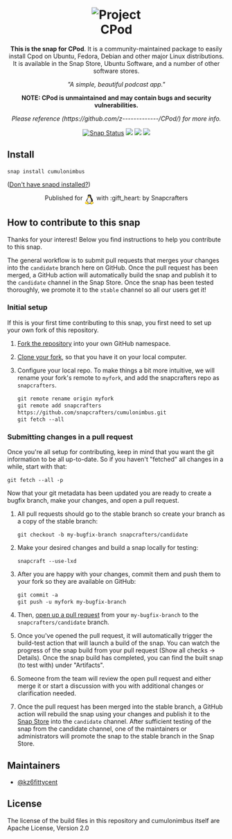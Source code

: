 <h1 align="center">
  <img src="https://github.com/z-------------/CPod/blob/master/build/icons/128x128.png" alt="Project">
  <br />
  CPod
</h1>

<p align="center"><b>This is the snap for CPod</b>. It is a community-maintained package to easily install Cpod on Ubuntu, Fedora, Debian and other major Linux distributions. It is available in the Snap Store, Ubuntu Software, and a number of other software stores.</p>

<p align="center"><i>"A simple, beautiful podcast app."</i></p>

<p align="center"><b>NOTE: CPod is unmaintained and may contain bugs and security vulnerabilities.</b></p>
<p align="center"><i>Please reference (https://github.com/z-------------/CPod/) for more info.</i>

<p align="center">
<a href="https://snapcraft.io/cumulonimbus"><img src="https://snapcraft.io/cumulonimbus/badge.svg" alt="Snap Status"></a>
<a href="https://github.com/snapcrafters/cumulonimbus/actions/workflows/sync-version-with-upstream.yml"><img src="https://github.com/snapcrafters/cumulonimbus/actions/workflows/sync-version-with-upstream.yml/badge.svg"></a>
<a href="https://github.com/snapcrafters/cumulonimbus/actions/workflows/release-to-candidate.yaml"><img src="https://github.com/snapcrafters/cumulonimbus/actions/workflows/release-to-candidate.yml/badge.svg"></a>
<a href="https://github.com/snapcrafters/cumulonimbus/actions/workflows/promote-to-stable.yml"><img src="https://github.com/snapcrafters/cumulonimbus/actions/workflows/promote-to-stable.yml/badge.svg"></a>
</p>

## Install

```shell
snap install cumulonimbus
```

([Don't have snapd installed?](https://snapcraft.io/docs/core/install))

<p align="center">Published for <img src="https://raw.githubusercontent.com/anythingcodes/slack-emoji-for-techies/gh-pages/emoji/tux.png" align="top" width="24" /> with :gift_heart: by Snapcrafters</p>

## How to contribute to this snap

Thanks for your interest! Below you find instructions to help you contribute to this snap.

The general workflow is to submit pull requests that merges your changes into the `candidate` branch here on GitHub. Once the pull request has been merged, a GitHub action will automatically build the snap and publish it to the `candidate` channel in the Snap Store. Once the snap has been tested thoroughly, we promote it to the `stable` channel so all our users get it!

### Initial setup

If this is your first time contributing to this snap, you first need to set up your own fork of this repository.

1. [Fork the repository](https://docs.github.com/en/github/getting-started-with-github/fork-a-repo) into your own GitHub namespace.
2. [Clone your fork](https://git-scm.com/book/en/v2/Git-Basics-Getting-a-Git-Repository), so that you have it on your local computer.
3. Configure your local repo. To make things a bit more intuitive, we will rename your fork's remote to `myfork`, and add the snapcrafters repo as `snapcrafters`.

   ```shell
   git remote rename origin myfork
   git remote add snapcrafters https://github.com/snapcrafters/cumulonimbus.git
   git fetch --all
   ```

### Submitting changes in a pull request

Once you're all setup for contributing, keep in mind that you want the git information to be all up-to-date. So if you haven't "fetched" all changes in a while, start with that:

```shell
git fetch --all -p
```

Now that your git metadata has been updated you are ready to create a bugfix branch, make your changes, and open a pull request.

1. All pull requests should go to the stable branch so create your branch as a copy of the stable branch:

   ```shell
   git checkout -b my-bugfix-branch snapcrafters/candidate
   ```

2. Make your desired changes and build a snap locally for testing:

   ```shell
   snapcraft --use-lxd
   ```

3. After you are happy with your changes, commit them and push them to your fork so they are available on GitHub:

   ```shell
   git commit -a
   git push -u myfork my-bugfix-branch
   ```

4. Then, [open up a pull request](https://docs.github.com/en/github/collaborating-with-issues-and-pull-requests/about-pull-requests) from your `my-bugfix-branch` to the `snapcrafters/candidate` branch.
5. Once you've opened the pull request, it will automatically trigger the build-test action that will launch a build of the snap. You can watch the progress of the snap build from your pull request (Show all checks -> Details). Once the snap build has completed, you can find the built snap (to test with) under "Artifacts".
6. Someone from the team will review the open pull request and either merge it or start a discussion with you with additional changes or clarification needed.
7. Once the pull request has been merged into the stable branch, a GitHub action will rebuild the snap using your changes and publish it to the [Snap Store](https://snapcraft.io/cumulonimbus) into the `candidate` channel. After sufficient testing of the snap from the candidate channel, one of the maintainers or administrators will promote the snap to the stable branch in the Snap Store.

## Maintainers

- [@kz6fittycent](https://github.com/kz6fittycent)

## License

The license of the build files in this repository and cumulonimbus itself are Apache License, Version 2.0

